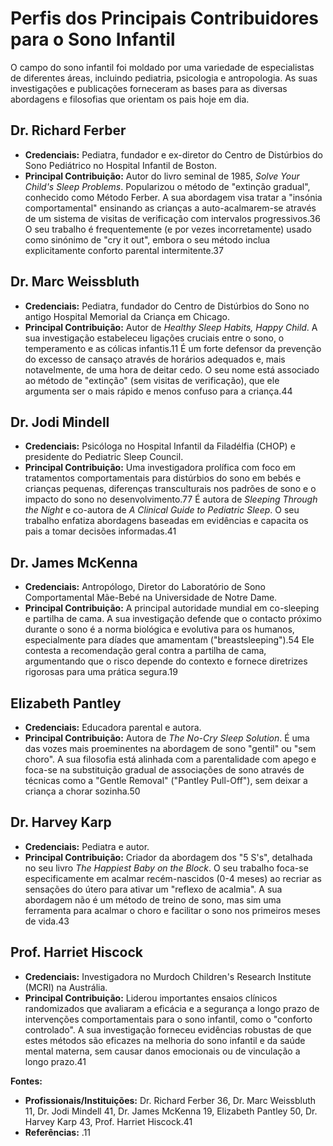 # Perfis dos Principais Contribuidores para o Sono Infantil

O campo do sono infantil foi moldado por uma variedade de especialistas de diferentes áreas, incluindo pediatria, psicologia e antropologia. As suas investigações e publicações forneceram as bases para as diversas abordagens e filosofias que orientam os pais hoje em dia.

## Dr. Richard Ferber
- **Credenciais:** Pediatra, fundador e ex-diretor do Centro de Distúrbios do Sono Pediátrico no Hospital Infantil de Boston.
- **Principal Contribuição:** Autor do livro seminal de 1985, *Solve Your Child's Sleep Problems*. Popularizou o método de "extinção gradual", conhecido como Método Ferber. A sua abordagem visa tratar a "insónia comportamental" ensinando as crianças a auto-acalmarem-se através de um sistema de visitas de verificação com intervalos progressivos.36 O seu trabalho é frequentemente (e por vezes incorretamente) usado como sinónimo de "cry it out", embora o seu método inclua explicitamente conforto parental intermitente.37

## Dr. Marc Weissbluth
- **Credenciais:** Pediatra, fundador do Centro de Distúrbios do Sono no antigo Hospital Memorial da Criança em Chicago.
- **Principal Contribuição:** Autor de *Healthy Sleep Habits, Happy Child*. A sua investigação estabeleceu ligações cruciais entre o sono, o temperamento e as cólicas infantis.11 É um forte defensor da prevenção do excesso de cansaço através de horários adequados e, mais notavelmente, de uma hora de deitar cedo. O seu nome está associado ao método de "extinção" (sem visitas de verificação), que ele argumenta ser o mais rápido e menos confuso para a criança.44

## Dr. Jodi Mindell
- **Credenciais:** Psicóloga no Hospital Infantil da Filadélfia (CHOP) e presidente do Pediatric Sleep Council.
- **Principal Contribuição:** Uma investigadora prolífica com foco em tratamentos comportamentais para distúrbios do sono em bebés e crianças pequenas, diferenças transculturais nos padrões de sono e o impacto do sono no desenvolvimento.77 É autora de *Sleeping Through the Night* e co-autora de *A Clinical Guide to Pediatric Sleep*. O seu trabalho enfatiza abordagens baseadas em evidências e capacita os pais a tomar decisões informadas.41

## Dr. James McKenna
- **Credenciais:** Antropólogo, Diretor do Laboratório de Sono Comportamental Mãe-Bebé na Universidade de Notre Dame.
- **Principal Contribuição:** A principal autoridade mundial em co-sleeping e partilha de cama. A sua investigação defende que o contacto próximo durante o sono é a norma biológica e evolutiva para os humanos, especialmente para díades que amamentam ("breastsleeping").54 Ele contesta a recomendação geral contra a partilha de cama, argumentando que o risco depende do contexto e fornece diretrizes rigorosas para uma prática segura.19

## Elizabeth Pantley
- **Credenciais:** Educadora parental e autora.
- **Principal Contribuição:** Autora de *The No-Cry Sleep Solution*. É uma das vozes mais proeminentes na abordagem de sono "gentil" ou "sem choro". A sua filosofia está alinhada com a parentalidade com apego e foca-se na substituição gradual de associações de sono através de técnicas como a "Gentle Removal" ("Pantley Pull-Off"), sem deixar a criança a chorar sozinha.50

## Dr. Harvey Karp
- **Credenciais:** Pediatra e autor.
- **Principal Contribuição:** Criador da abordagem dos "5 S's", detalhada no seu livro *The Happiest Baby on the Block*. O seu trabalho foca-se especificamente em acalmar recém-nascidos (0-4 meses) ao recriar as sensações do útero para ativar um "reflexo de acalmia". A sua abordagem não é um método de treino de sono, mas sim uma ferramenta para acalmar o choro e facilitar o sono nos primeiros meses de vida.43

## Prof. Harriet Hiscock
- **Credenciais:** Investigadora no Murdoch Children's Research Institute (MCRI) na Austrália.
- **Principal Contribuição:** Liderou importantes ensaios clínicos randomizados que avaliaram a eficácia e a segurança a longo prazo de intervenções comportamentais para o sono infantil, como o "conforto controlado". A sua investigação forneceu evidências robustas de que estes métodos são eficazes na melhoria do sono infantil e da saúde mental materna, sem causar danos emocionais ou de vinculação a longo prazo.41

**Fontes:**
- **Profissionais/Instituições:** Dr. Richard Ferber 36, Dr. Marc Weissbluth 11, Dr. Jodi Mindell 41, Dr. James McKenna 19, Elizabeth Pantley 50, Dr. Harvey Karp 43, Prof. Harriet Hiscock.41
- **Referências:** .11